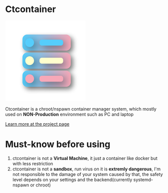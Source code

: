 Ctcontainer
=
<img src="https://github.com/TeaHouseLab/TeaHouseArtworks/blob/main/OtherProjects/ctcontainer.svg?raw=true" alt="logo" style="width:256px;"/>

Ctcontainer is a chroot/nspawn container manager system, which mostly used on **NON-Production** environment such as PC and laptop

[Learn more at the project page](https://ruzhtw.top/pages/projects/CenterLinux/ctcontainer)

# Must-know before using
1. ctcontainer is not a **Virtual Machine**, it just a container like docker but with less restriction
2. ctcontainer is not a **sandbox**, run virus on it is **extremly dangerous**, I'm not responsible to the damage of your system caused by that, the safety level depends on your settings and the backend(currently systemd-nspawn or chroot)
